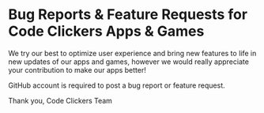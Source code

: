 # Bug Reports & Feature Requests for Code Clickers Apps & Games

We try our best to optimize user experience and bring new features to life in new updates of our apps and games, however we would really appreciate your contribution to make our apps better!

GitHub account is required to post a bug report or feature request.

Thank you,
Code Clickers Team
